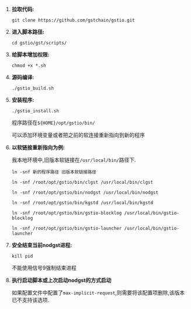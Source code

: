 1. **拉取代码:**

   `git clone https://github.com/gstchain/gstio.git`

2. **进入脚本路径:**

   `cd gstio/gst/scripts/`

3. **给脚本增加权限:**

   `chmod +x *.sh`

4. **源码编译:**

   `./gstio_build.sh`

5. **安装程序:**

   `./gstio_install.sh`

   程序路径在`${HOME}/opt/gstio/bin/`

   可以添加环境变量或者把之前的软连接重新指向到新的程序

6. **以软链接重新指向为例:**

   我本地环境中,旧版本软链接在`/usr/local/bin/`路径下.

   `ln -snf 新的程序路径 旧版本软链接路径`

   `ln -snf /root/opt/gstio/bin/clgst /usr/local/bin/clgst`
   
   `ln -snf /root/opt/gstio/bin/nodgst /usr/local/bin/nodgst`
   
   `ln -snf /root/opt/gstio/bin/kgstd /usr/local/bin/kgstd`
   
   `ln -snf /root/opt/gstio/bin/gstio-blocklog /usr/local/bin/gstio-blocklog`
   
   `ln -snf /root/opt/gstio/bin/gstio-launcher /usr/local/bin/gstio-launcher`
   
7. **安全结束当前nodgst进程:**

   `kill pid`

   不能使用信号9强制结束进程

8. **执行启动脚本或上次启动nodgst的方式启动**

   如果配置文件中配置了`max-implicit-request`,则需要将该配置项删除,该版本已不支持该选项.

